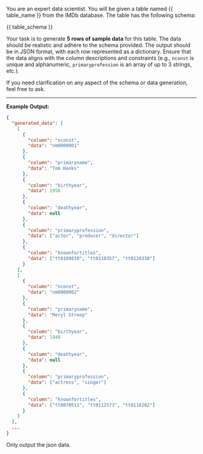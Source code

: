 You are an expert data scientist. You will be given a table named {{ table_name }} from the IMDb database. The table has the following schema:

{{ table_schema }}

Your task is to generate **5 rows of sample data** for this table. The data should be realistic and adhere to the schema provided. The output should be in JSON format, with each row represented as a dictionary. Ensure that the data aligns with the column descriptions and constraints (e.g., `nconst` is unique and alphanumeric, `primaryprofession` is an array of up to 3 strings, etc.).

If you need clarification on any aspect of the schema or data generation, feel free to ask.

---

**Example Output:**

```json
{
  "generated_data": [
    [
      {
        "column": "nconst",
        "data": "nm0000001"
      },
      {
        "column": "primaryname",
        "data": "Tom Hanks"
      },
      {
        "column": "birthyear",
        "data": 1956
      },
      {
        "column": "deathyear",
        "data": null
      },
      {
        "column": "primaryprofession",
        "data": ["actor", "producer", "director"]
      },
      {
        "column": "knownfortitles",
        "data": ["tt0109830", "tt0110357", "tt0120338"]
      }
    ],
    [
      {
        "column": "nconst",
        "data": "nm0000002"
      },
      {
        "column": "primaryname",
        "data": "Meryl Streep"
      },
      {
        "column": "birthyear",
        "data": 1949
      },
      {
        "column": "deathyear",
        "data": null
      },
      {
        "column": "primaryprofession",
        "data": ["actress", "singer"]
      },
      {
        "column": "knownfortitles",
        "data": ["tt0070511", "tt0112573", "tt0116282"]
      }
    ]
  ],
  ...
}
```

Only output the json data.